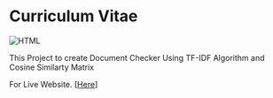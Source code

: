 # Curriculum Vitae

![HTML](https://img.shields.io/badge/HTML-Using-orange.svg)

This Project to create Document Checker Using TF-IDF Algorithm and Cosine Similarty Matrix

For Live Website. [[Here](https://akise797.github.io/)]
